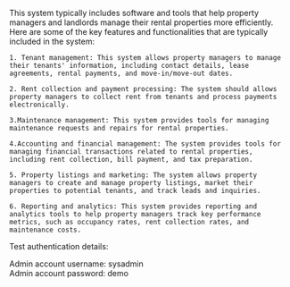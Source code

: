 This system typically includes software and tools that help property managers and landlords manage their rental properties more efficiently. Here are some of the key features and functionalities that are typically included in the system:

    1. Tenant management: This system allows property managers to manage their tenants' information, including contact details, lease agreements, rental payments, and move-in/move-out dates.

    2. Rent collection and payment processing: The system should allows property managers to collect rent from tenants and process payments electronically.

    3.Maintenance management: This system provides tools for managing maintenance requests and repairs for rental properties.

    4.Accounting and financial management: The system provides tools for managing financial transactions related to rental properties, including rent collection, bill payment, and tax preparation.

    5. Property listings and marketing: The system allows property managers to create and manage property listings, market their properties to potential tenants, and track leads and inquiries.

    6. Reporting and analytics: This system provides reporting and analytics tools to help property managers track key performance metrics, such as occupancy rates, rent collection rates, and maintenance costs.

Test authentication details:


Admin account username: sysadmin<br>
Admin account password: demo
